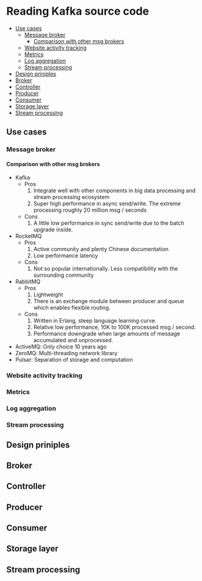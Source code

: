 # Reading Kafka source code
<!-- MarkdownTOC -->

- [Use cases](#use-cases)
	- [Message broker](#message-broker)
		- [Comparison with other msg brokers](#comparison-with-other-msg-brokers)
	- [Website activity tracking](#website-activity-tracking)
	- [Metrics](#metrics)
	- [Log aggregation](#log-aggregation)
	- [Stream processing](#stream-processing)
- [Design priniples](#design-priniples)
- [Broker](#broker)
- [Controller](#controller)
- [Producer](#producer)
- [Consumer](#consumer)
- [Storage layer](#storage-layer)
- [Stream processing](#stream-processing-1)

<!-- /MarkdownTOC -->

## Use cases
### Message broker
#### Comparison with other msg brokers
* Kafka 
	- Pros
		1. Integrate well with other components in big data processing and stream processing ecosystem
		2. Super high performance in async send/write. The extreme processing roughly 20 million msg / seconds
	- Cons
		1. A little low performance in sync send/write due to the batch upgrade inside. 
* RocketMQ
	- Pros
		1. Active community and plenty Chinese documentation
		2. Low performance latency
	- Cons
		1. Not so popular internationally. Less compatibility with the surrounding community
* RabbitMQ
	- Pros 
		1. Lightweight
		2. There is an exchange module between producer and queue which enables flexible routing.
	- Cons
		1. Written in Erlang, steep language learning curve.
		2. Relative low performance, 10K to 100K processed msg / second.
		3. Performance downgrade when large amounts of message accumulated and unprocessed.  
* ActiveMQ: Only choice 10 years ago
* ZeroMQ: Multi-threading network library
* Pulsar: Separation of storage and computation 

### Website activity tracking
### Metrics
### Log aggregation
### Stream processing
## Design priniples
## Broker
## Controller
## Producer
## Consumer
## Storage layer
## Stream processing
